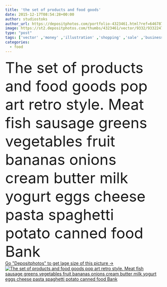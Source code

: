 ```yaml
---
title: 'the set of products and food goods'
date: 2015-12-17T08:54:28+00:00
author: studiostoks
author_url: https://depositphotos.com/portfolio-4323461.html?ref=64678756
image: https://st2.depositphotos.com/thumbs/4323461/vector/9332/93322476/api_thumb_450.jpg?forcejpeg=true
type: "post"
tags: ['vector' ,'money' ,'illustration' ,'shopping' ,'sale' ,'business' ,'buy' ,'store' ,'art' ,'meat' ,'food' ,'diet' ,'cream' ,'style' ,'retro' ,'cartoon' ,'modern' ,'comic' ,'pop' ,'dot' ,'concept' ,'potatoes' ,'vegetables' ,'fish' ,'beverage' ,'milk' ,'bank' ,'cheese' ,'range' ,'halftone' ,'goods' ,'choice' ,'thought' ,'sausage' ,'comics' ,'pasta' ,'fruits' ,'products' ,'hip' ,'butter' ,'eggs' ,'bananas' ,'onions' ,'deli' ,'yoghurt' ,'greens' ,'discounts' ,'spaghetti' ,'canned food' ,'pop art' ]
categories: 
  - food
---
```

<div aling="center">
            <font size="60"> The set of products and food goods pop art retro style. Meat fish sausage greens vegetables fruit bananas onions cream butter milk yogurt eggs cheese pasta spaghetti potato canned food Bank</font>   
</div>
<div>
    <a href='https://st2.depositphotos.com/thumbs/4323461/vector/9332/93322476/api_thumb_450.jpg?forcejpeg=true?ref=64678756' target=_blank > Go "Depositphotos" to get lage size of this picture ->
        <img href='https://st2.depositphotos.com/thumbs/4323461/vector/9332/93322476/api_thumb_450.jpg?forcejpeg=true?ref=64678756' src='https://st2.depositphotos.com/4323461/9332/v/950/depositphotos_93322476-stock-illustration-the-set-of-products-and.jpg?forcejpeg=true' alt='The set of products and food goods pop art retro style. Meat fish sausage greens vegetables fruit bananas onions cream butter milk yogurt eggs cheese pasta spaghetti potato canned food Bank' >
    </a>
</div>
